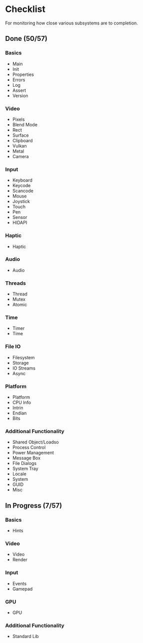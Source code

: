# Checklist
For monitoring how close various subsystems are to completion.

## Done (50/57)

### Basics
* Main
* Init
* Properties
* Errors
* Log
* Assert
* Version

### Video
* Pixels
* Blend Mode
* Rect
* Surface
* Clipboard
* Vulkan
* Metal
* Camera

### Input
* Keyboard
* Keycode
* Scancode
* Mouse
* Joystick
* Touch
* Pen
* Sensor
* HIDAPI

### Haptic
* Haptic

### Audio
* Audio

### Threads
* Thread
* Mutex
* Atomic

### Time
* Timer
* Time

### File IO
* Filesystem
* Storage
* IO Streams
* Async

### Platform
* Platform
* CPU Info
* Intrin
* Endian
* Bits

### Additional Functionality
* Shared Object/Loadso
* Process Control
* Power Management
* Message Box
* File Dialogs
* System Tray
* Locale
* System
* GUID
* Misc

## In Progress (7/57)

### Basics
* Hints

### Video
* Video
* Render

### Input
* Events
* Gamepad

### GPU
* GPU

### Additional Functionality
* Standard Lib
